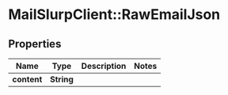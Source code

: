 # MailSlurpClient::RawEmailJson

## Properties
Name | Type | Description | Notes
------------ | ------------- | ------------- | -------------
**content** | **String** |  | 


